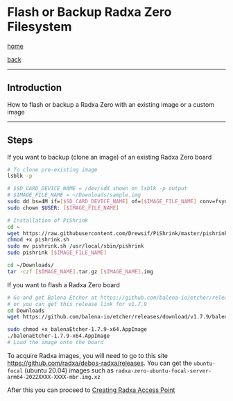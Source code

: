 # Flash or Backup Radxa Zero Filesystem

[home](../README.md)

[back](radxa-uboot-usb.md)

---
## Introduction
How to flash or backup a Radxa Zero with an existing image or a custom image

---

## Steps
If you want to backup (clone an image) of an existing Radxa Zero board
```bash
# To clone pre-existing image
lsblk -p 

# $SD_CARD_DEVICE_NAME = /dev/sdX shown on lsblk -p output
# $IMAGE_FILE_NAME = ~/Downloads/sample.img
sudo dd bs=4M if=[$SD_CARD_DEVICE_NAME] of=[$IMAGE_FILE_NAME] conv=fsync
sudo chown $USER: [$IMAGE_FILE_NAME]

# Installation of PiShrink
cd ~
wget https://raw.githubusercontent.com/Drewsif/PiShrink/master/pishrink.sh
chmod +x pishrink.sh
sudo mv pishrink.sh /usr/local/sbin/pishrink
sudo pishrink [$IMAGE_FILE_NAME]

cd ~/Downloads/
tar -czf [$IMAGE_NAME].tar.gz [$IMAGE_NAME].img
```

If you want to flash a Radxa Zero board
```bash
# Go and get Balena Etcher at https://github.com/balena-io/etcher/releases
# or you can get this release link for v1.7.9
cd Downloads
wget https://github.com/balena-io/etcher/releases/download/v1.7.9/balenaEtcher-1.7.9-x64.AppImage 

sudo chmod +x balenaEtcher-1.7.9-x64.AppImage
./balenaEtcher-1.7.9-x64.AppImage
# Load the image onto the board
```

To acquire Radxa images, you will need to go to this site https://github.com/radxa/debos-radxa/releases. You can get the `ubuntu-focal` (ubuntu 20.04) images such as `radxa-zero-ubuntu-focal-server-arm64-2022XXXX-XXXX-mbr.img.xz`

After this you can proceed to [Creating Radxa Access Point](radxa-access-point.md)